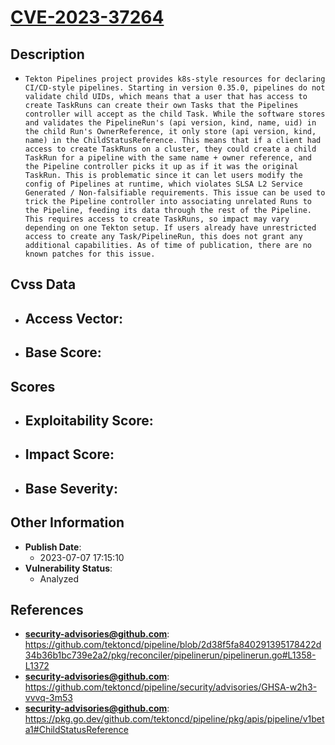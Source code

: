 
# [CVE-2023-37264](https://cve.mitre.org/cgi-bin/cvename.cgi?name=CVE-2023-37264)

## Description

- `Tekton Pipelines project provides k8s-style resources for declaring CI/CD-style pipelines. Starting in version 0.35.0, pipelines do not validate child UIDs, which means that a user that has access to create TaskRuns can create their own Tasks that the Pipelines controller will accept as the child Task. While the software stores and validates the PipelineRun's (api version, kind, name, uid) in the child Run's OwnerReference, it only store (api version, kind, name) in the ChildStatusReference. This means that if a client had access to create TaskRuns on a cluster, they could create a child TaskRun for a pipeline with the same name + owner reference, and the Pipeline controller picks it up as if it was the original TaskRun. This is problematic since it can let users modify the config of Pipelines at runtime, which violates SLSA L2 Service Generated / Non-falsifiable requirements. This issue can be used to trick the Pipeline controller into associating unrelated Runs to the Pipeline, feeding its data through the rest of the Pipeline. This requires access to create TaskRuns, so impact may vary depending on one Tekton setup. If users already have unrestricted access to create any Task/PipelineRun, this does not grant any additional capabilities. As of time of publication, there are no known patches for this issue.`

## Cvss Data

- **Access Vector**:
  - 
- **Base Score**:
  - 

## Scores

- **Exploitability Score**:
  - 
- **Impact Score**:
  - 
- **Base Severity**:
  - 

## Other Information

- **Publish Date**:
  - 2023-07-07 17:15:10
- **Vulnerability Status**:
  - Analyzed

## References

- **security-advisories@github.com**: https://github.com/tektoncd/pipeline/blob/2d38f5fa840291395178422d34b36b1bc739e2a2/pkg/reconciler/pipelinerun/pipelinerun.go#L1358-L1372
- **security-advisories@github.com**: https://github.com/tektoncd/pipeline/security/advisories/GHSA-w2h3-vvvq-3m53
- **security-advisories@github.com**: https://pkg.go.dev/github.com/tektoncd/pipeline/pkg/apis/pipeline/v1beta1#ChildStatusReference
